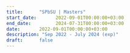 ```yaml
---
title:      "SPbSU | Masters"
start_date:       2022-09-01T00:00:00+03:00
end_date:         2024-07-31T00:00:00+03:00
date:       2022-09-01T00:00:00+03:00
description: "Sep 2022 - July 2024 (exp)"
draft:      false
---
```


